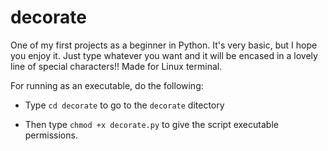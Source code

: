 # decorate
One of my first projects as a beginner in Python. It's very basic, but I hope you enjoy it. Just type whatever you want and it will be encased in a lovely line of special characters!! Made for Linux terminal.

For running as an executable, do the following:
* Type `cd decorate` to go to the `decorate` ditectory

* Then type `chmod +x decorate.py` to give the script executable permissions.
